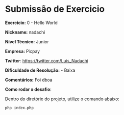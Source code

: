 # Submissão de Exercicio

**Exercicio:** 0 - Hello World

**Nickname:** nadachi

**Nível Técnico:** Junior 

**Empresa:** Picpay

**Twitter**: https://twitter.com/Luis_Nadachi 

**Dificuldade de Resolução:** - Baixa

**Comentários:** Foi dboa

**Como rodar o desafio**: 

Dentro do diretório do projeto, utilize o comando abaixo: 
```bash
php index.php
```
